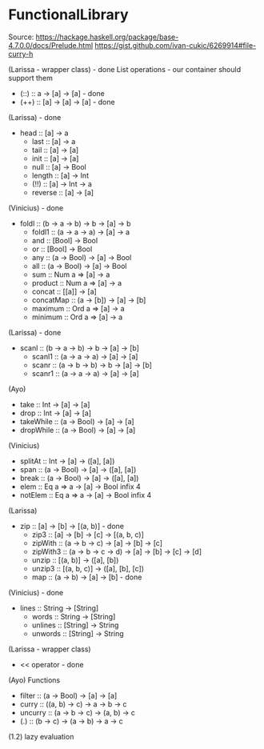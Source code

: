 # FunctionalLibrary

Source: https://hackage.haskell.org/package/base-4.7.0.0/docs/Prelude.html
https://gist.github.com/ivan-cukic/6269914#file-curry-h


(Larissa - wrapper class) - done
List operations - our container should support them
- (::) :: a -> [a] -> [a] - done
- (++) :: [a] -> [a] -> [a] - done

(Larissa) - done
- head :: [a] -> a 
  - last :: [a] -> a 
  - tail :: [a] -> [a] 
  - init :: [a] -> [a] 
  - null :: [a] -> Bool 
  - length :: [a] -> Int 
  - (!!) :: [a] -> Int -> a
  - reverse :: [a] -> [a]
 
(Vinicius) - done
- foldl :: (b -> a -> b) -> b -> [a] -> b 
  - foldl1 :: (a -> a -> a) -> [a] -> a 
  - and :: [Bool] -> Bool 
  - or :: [Bool] -> Bool 
  - any :: (a -> Bool) -> [a] -> Bool 
  - all :: (a -> Bool) -> [a] -> Bool 
  - sum :: Num a => [a] -> a 
  - product :: Num a => [a] -> a 
  - concat :: [[a]] -> [a] 
  - concatMap :: (a -> [b]) -> [a] -> [b] 
  - maximum :: Ord a => [a] -> a 
  - minimum :: Ord a => [a] -> a 

(Larissa) - done
- scanl :: (b -> a -> b) -> b -> [a] -> [b] 
  - scanl1 :: (a -> a -> a) -> [a] -> [a] 
  - scanr :: (a -> b -> b) -> b -> [a] -> [b] 
  - scanr1 :: (a -> a -> a) -> [a] -> [a] 

(Ayo)
  - take :: Int -> [a] -> [a] 
  - drop :: Int -> [a] -> [a] 
  - takeWhile :: (a -> Bool) -> [a] -> [a] 
  - dropWhile :: (a -> Bool) -> [a] -> [a]

(Vinicius)
  - splitAt :: Int -> [a] -> ([a], [a])
  - span :: (a -> Bool) -> [a] -> ([a], [a]) 
  - break :: (a -> Bool) -> [a] -> ([a], [a]) 
  - elem :: Eq a => a -> [a] -> Bool infix 4 
  - notElem :: Eq a => a -> [a] -> Bool infix 4 

(Larissa)
- zip :: [a] -> [b] -> [(a, b)] - done
  - zip3 :: [a] -> [b] -> [c] -> [(a, b, c)] 
  - zipWith :: (a -> b -> c) -> [a] -> [b] -> [c] 
  - zipWith3 :: (a -> b -> c -> d) -> [a] -> [b] -> [c] -> [d] 
  - unzip :: [(a, b)] -> ([a], [b]) 
  - unzip3 :: [(a, b, c)] -> ([a], [b], [c])
  - map :: (a -> b) -> [a] -> [b] - done

(Vinicius) - done
- lines :: String -> [String] 
  - words :: String -> [String] 
  - unlines :: [String] -> String 
  - unwords :: [String] -> String

(Larissa - wrapper class)
- << operator - done

(Ayo)
Functions
- filter :: (a -> Bool) -> [a] -> [a]
- curry :: ((a, b) -> c) -> a -> b -> c
- uncurry :: (a -> b -> c) -> (a, b) -> c
- (.) :: (b -> c) -> (a -> b) -> a -> c

(1.2) lazy evaluation
